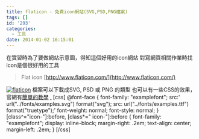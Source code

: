 ```yaml
---
title: flaticon - 免費icon網站(SVG,PSD,PNG檔案)
tags: []
id: '293'
categories:
  - 工具
date: 2014-01-02 16:15:01
---
```


在實習時為了要做網站示意圖，得知這個好用的icon網站 對寫網頁相關作業時找icon是個很好用的工具
<!-- more -->
> Flat icon [http://www.flaticon.com/](http://www.flaticon.com/)

[![flaticon](http://itsninayeh.files.wordpress.com/2013/12/flaticon.png?w=300&h=145)](http://itsninayeh.files.wordpress.com/2013/12/flaticon.png) 檔案可以下載成SVG, PSD 或 PNG 的類型 也可以有一些CSS的效果，官網有[簡單的教學](http://www.flaticon.com/iconfont-use/) [ ](http://www.flaticon.com/iconfont-use/) \[css\] @font-face { font-family: "examplefont"; src:' url("../fonts/examples.svg") format("svg"); src: url("../fonts/examples.ttf") format("truetype");' font-weight: normal; font-style: normal; } \[class^="icon-"\]:before, \[class\*=" icon-"\]:before { font-family: "examplefont"; display: inline-block; margin-right: .2em; text-align: center; margin-left: .2em; } \[/css\]